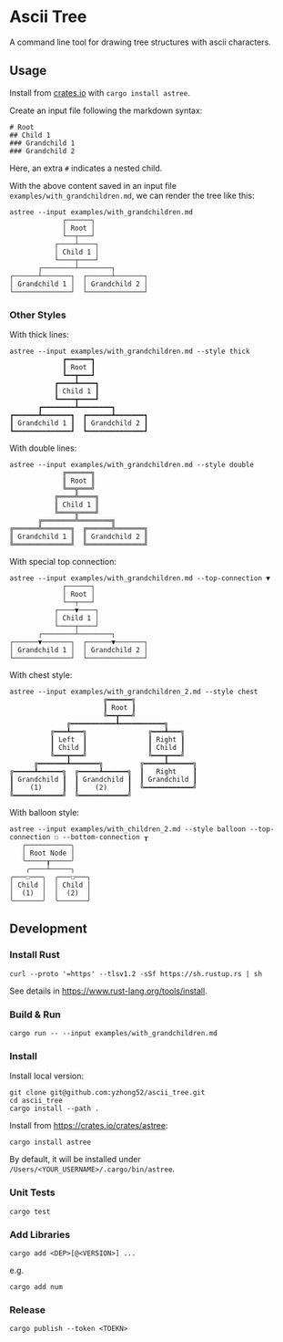 # Ascii Tree

A command line tool for drawing tree structures with ascii characters.

## Usage

Install from [crates.io](https://crates.io/crates/astree) with `cargo install astree`.

Create an input file following the markdown syntax:

```
# Root
## Child 1
### Grandchild 1
### Grandchild 2
```

Here, an extra `#` indicates a nested child.

With the above content saved in an input file `examples/with_grandchildren.md`, we can render the tree like this:

```
astree --input examples/with_grandchildren.md
             ┌──────┐             
             │ Root │             
             └──┬───┘             
           ┌────┴────┐            
           │ Child 1 │            
           └────┬────┘            
       ┌────────┴────────┐        
┌──────┴───────┐  ┌──────┴───────┐
│ Grandchild 1 │  │ Grandchild 2 │
└──────────────┘  └──────────────┘
```

### Other Styles

With thick lines:

```
astree --input examples/with_grandchildren.md --style thick
             ┏━━━━━━┓             
             ┃ Root ┃             
             ┗━━┳━━━┛             
           ┏━━━━┻━━━━┓            
           ┃ Child 1 ┃            
           ┗━━━━┳━━━━┛            
       ┏━━━━━━━━┻━━━━━━━━┓        
┏━━━━━━┻━━━━━━━┓  ┏━━━━━━┻━━━━━━━┓
┃ Grandchild 1 ┃  ┃ Grandchild 2 ┃
┗━━━━━━━━━━━━━━┛  ┗━━━━━━━━━━━━━━┛
```

With double lines:

```
astree --input examples/with_grandchildren.md --style double
             ╔══════╗             
             ║ Root ║             
             ╚══╦═══╝             
           ╔════╩════╗            
           ║ Child 1 ║            
           ╚════╦════╝            
       ╔════════╩════════╗        
╔══════╩═══════╗  ╔══════╩═══════╗
║ Grandchild 1 ║  ║ Grandchild 2 ║
╚══════════════╝  ╚══════════════╝
```

With special top connection:

```
astree --input examples/with_grandchildren.md --top-connection ▼
             ┌──────┐             
             │ Root │             
             └──┬───┘             
           ┌────▼────┐            
           │ Child 1 │            
           └────┬────┘            
       ┌────────┴────────┐        
┌──────▼───────┐  ┌──────▼───────┐
│ Grandchild 1 │  │ Grandchild 2 │
└──────────────┘  └──────────────┘
```

With chest style:

```
astree --input examples/with_grandchildren_2.md --style chest
                       ╔━━━━━━╗               
                       ┃ Root ┃               
                       ╚━━┳━━━╝               
              ╔━━━━━━━━━━━┻━━━━━━━━━━━╗       
          ╔━━━┻━━━╗               ╔━━━┻━━━╗   
          ┃ Left  ┃               ┃ Right ┃   
          ┃ Child ┃               ┃ Child ┃   
          ╚━━━┳━━━╝               ╚━━━┳━━━╝   
      ╔━━━━━━━┻━━━━━━━╗         ╔━━━━━┻━━━━━━╗
╔━━━━━┻━━━━━━╗  ╔━━━━━┻━━━━━━╗  ┃   Right    ┃
┃ Grandchild ┃  ┃ Grandchild ┃  ┃ Grandchild ┃
┃    (1)     ┃  ┃    (2)     ┃  ╚━━━━━━━━━━━━╝
╚━━━━━━━━━━━━╝  ╚━━━━━━━━━━━━╝                
```

With balloon style:

```
astree --input examples/with_children_2.md --style balloon --top-connection ☐ --bottom-connection ┰
   ╭───────────╮    
   │ Root Node │    
   ╰─────┰─────╯    
    ╭────┴─────╮    
╭───☐───╮  ╭───☐───╮
│ Child │  │ Child │
│  (1)  │  │  (2)  │
╰───────╯  ╰───────╯
```

## Development

### Install Rust

```
curl --proto '=https' --tlsv1.2 -sSf https://sh.rustup.rs | sh
```

See details in https://www.rust-lang.org/tools/install.

### Build & Run

```
cargo run -- --input examples/with_grandchildren.md
```

### Install

Install local version:

```
git clone git@github.com:yzhong52/ascii_tree.git
cd ascii_tree
cargo install --path .
```

Install from <https://crates.io/crates/astree>:

```
cargo install astree
```

By default, it will be installed under `/Users/<YOUR_USERNAME>/.cargo/bin/astree`.

### Unit Tests

```
cargo test
```

### Add Libraries

```
cargo add <DEP>[@<VERSION>] ...
```

e.g.

```
cargo add num
```

### Release 

```
cargo publish --token <TOEKN>
```
